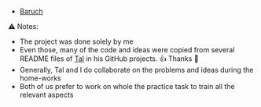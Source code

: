 - [Baruch](https://github.com/baruchgu)

⚠️ Notes:
- The project was done solely by me
- Even those, many of the code and ideas were copied from several README files of [Tal](https://github.com/mendelsontal) in his GitHub projects. :+1: Thanks 🤝
- Generally, Tal and I do collaborate on the problems and ideas during the home-works
- Both of us prefer to work on whole the practice task to train all the relevant aspects

